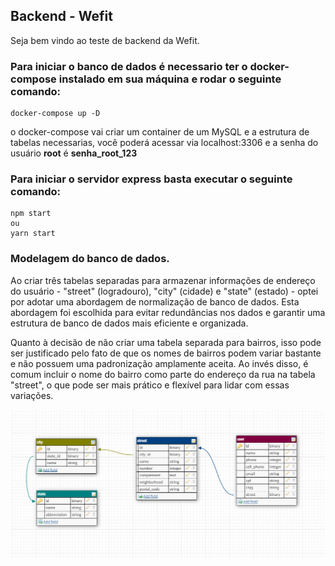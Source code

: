 ## Backend - Wefit

Seja bem vindo ao teste de backend da Wefit.

### Para iniciar o banco de dados é necessario ter o docker-compose instalado em sua máquina e rodar o seguinte comando:

    docker-compose up -D

o docker-compose vai criar um container de um MySQL e a estrutura de tabelas necessarias, você poderá acessar via localhost:3306 e a senha do usuário **root** é **senha_root_123**

### Para iniciar o servidor express basta executar o seguinte comando:

    npm start
    ou
    yarn start

### Modelagem do banco de dados.

Ao criar três tabelas separadas para armazenar informações de endereço do usuário - "street" (logradouro), "city" (cidade) e "state" (estado) - optei por adotar uma abordagem de normalização de banco de dados. Esta abordagem foi escolhida para evitar redundâncias nos dados e garantir uma estrutura de banco de dados mais eficiente e organizada.

Quanto à decisão de não criar uma tabela separada para bairros, isso pode ser justificado pelo fato de que os nomes de bairros podem variar bastante e não possuem uma padronização amplamente aceita. Ao invés disso, é comum incluir o nome do bairro como parte do endereço da rua na tabela "street", o que pode ser mais prático e flexível para lidar com essas variações.

![Modelagem do banco de dados](modeling/data-base.png)

